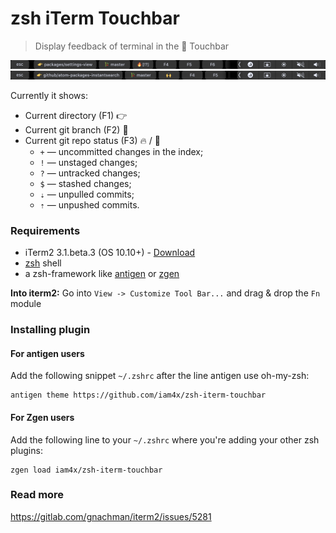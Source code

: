 # zsh iTerm Touchbar

> Display feedback of terminal in the 🍏 Touchbar

![preview1](./preview1.png)
![preview2](./preview2.png)

Currently it shows:

  * Current directory (F1) 👉
  * Current git branch (F2) 🎋
  * Current git repo status (F3) 🔥 / 🙌
    * `+` — uncommitted changes in the index;
    * `!` — unstaged changes;
    * `?` — untracked changes;
    * `$` — stashed changes;
    * `⇣` — unpulled commits;
    * `⇡` — unpushed commits.


### Requirements

* iTerm2 3.1.beta.3 (OS 10.10+) - [Download](https://www.iterm2.com/downloads.html)
* [zsh](http://www.zsh.org/) shell
* a zsh-framework like [antigen](http://antigen.sharats.me/) or [zgen](https://github.com/tarjoilija/zgen)

**Into iterm2:** Go into `View -> Customize Tool Bar...` and drag & drop the `Fn` module

### Installing plugin

#### For antigen users

Add the following snippet `~/.zshrc` after the line antigen use oh-my-zsh:

```
antigen theme https://github.com/iam4x/zsh-iterm-touchbar
```

#### For Zgen users

Add the following line to your `~/.zshrc` where you're adding your other zsh plugins:

```
zgen load iam4x/zsh-iterm-touchbar
```

### Read more

https://gitlab.com/gnachman/iterm2/issues/5281
